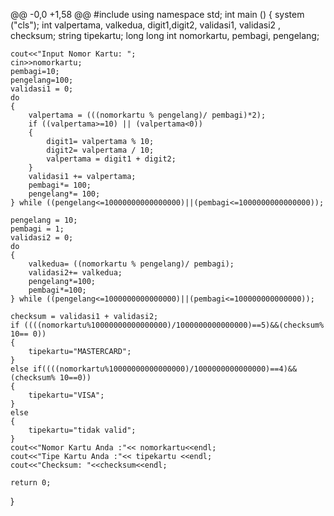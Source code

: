 
    
@@ -0,0 +1,58 @@
#include <iostream>
using namespace std;
int main ()
{
    system ("cls");
    int valpertama, valkedua, digit1,digit2, validasi1, validasi2 , checksum;
    string tipekartu;
    long long int nomorkartu, pembagi, pengelang;

    cout<<"Input Nomor Kartu: ";
    cin>>nomorkartu;
    pembagi=10;
    pengelang=100;
    validasi1 = 0;
    do
    {
        valpertama = (((nomorkartu % pengelang)/ pembagi)*2);
        if ((valpertama>=10) || (valpertama<0))
        {
            digit1= valpertama % 10;
            digit2= valpertama / 10;
            valpertama = digit1 + digit2;
        }
        validasi1 += valpertama;
        pembagi*= 100;
        pengelang*= 100;
    } while ((pengelang<=10000000000000000)||(pembagi<=1000000000000000));

    pengelang = 10;
    pembagi = 1;
    validasi2 = 0;
    do               
    {
        valkedua= ((nomorkartu % pengelang)/ pembagi); 
        validasi2+= valkedua;     
        pengelang*=100;                      
        pembagi*=100;
    } while ((pengelang<=1000000000000000)||(pembagi<=100000000000000));

    checksum = validasi1 + validasi2;
    if ((((nomorkartu%10000000000000000)/1000000000000000)==5)&&(checksum% 10== 0))    
    {
        tipekartu="MASTERCARD";
    }
    else if((((nomorkartu%10000000000000000)/1000000000000000)==4)&&(checksum% 10==0))
    {
        tipekartu="VISA";
    }
    else
    {
        tipekartu="tidak valid";
    }
    cout<<"Nomor Kartu Anda :"<< nomorkartu<<endl; 
    cout<<"Tipe Kartu Anda :"<< tipekartu <<endl;
    cout<<"Checksum: "<<checksum<<endl;

    return 0;
}       
   
